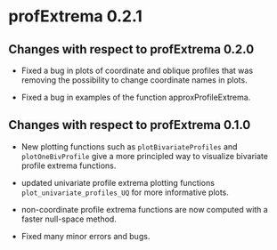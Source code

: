 # profExtrema 0.2.1

## Changes with respect to profExtrema 0.2.0

* Fixed a bug in plots of coordinate and oblique profiles that was removing the possibility to change coordinate names in plots. 

* Fixed a bug in examples of the function approxProfileExtrema.

## Changes with respect to profExtrema 0.1.0

* New plotting functions such as `plotBivariateProfiles` and `plotOneBivProfile` give a more principled way to visualize bivariate profile extrema functions.

* updated univariate profile extrema plotting functions `plot_univariate_profiles_UQ` for more informative plots.

* non-coordinate profile extrema functions are now computed with a faster null-space method.

* Fixed many minor errors and bugs. 
